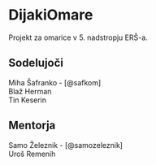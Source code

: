# DijakiOmare

Projekt za omarice v 5. nadstropju ERŠ-a. 

## Sodelujoči
Miha Šafranko - [@safkom]<br>
Blaž Herman <br>
Tin Keserin <br>

## Mentorja
Samo Železnik - [@samozeleznik] <br>
Uroš Remenih <br>



